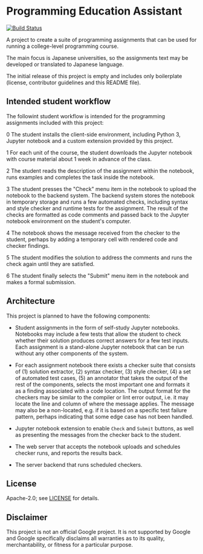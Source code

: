 # Programming Education Assistant

[![Build Status](https://travis-ci.org/google/prog-edu-assistant.svg?branch=master)](https://travis-ci.org/google/prog-edu-assistant)

A project to create a suite of programming assignments
that can be used for running a college-level programming
course.

The main focus is Japanese universities, so the assignments
text may be developed or translated to Japanese language.

The initial release of this project is empty and includes
only boilerplate (license, contributor guidelines and this
README file).

## Intended student workflow

The followint student workflow is intended for the programming
assignments included with this project:

0 The student installs the client-side environment, including
  Python 3, Jupyter notebook and a custom extension provided
  by this project.

1 For each unit of the course, the student downloads the
  Jupyter notebook with course material about 1 week in
  advance of the class.

2 The student reads the description of the assignment within
  the notebook, runs examples and completes the task inside
  the notebook.

3 The student presses the "Check" menu item in the notebook
  to upload the notebook to the backend system. The backend
  system stores the notebook in temporary storage and runs
  a few automated checks, including syntax and style checker
  and runtime tests for the assignment. The result of
  the checks are formatted as code comments and passed back
  to the Jupyter notebook environment on the student's
  computer.

4 The notebook shows the message received from the checker
  to the student, perhaps by adding a temporary cell with
  rendered code and checker findings.

5 The student modifies the solution to address the comments
  and runs the check again until they are satisfied.

6 The student finally selects the "Submit" menu item in
  the notebook and makes a formal submission.

## Architecture

This project is planned to have the following components:

* Student assignments in the form of self-study Jupyter
  notebooks. Notebooks may include a few tests that allow
  the student to check whether their solution produces correct
  answers for a few test inputs. Each assignment is
  a stand-alone Jupyter notebook that can be run without
  any other components of the system.

* For each assignment notebook there exists a checker suite
  that consists of (1) solution extractor, (2) syntax checker,
  (3) style checker, (4) a set of automated test cases,
  (5) an annotator that takes the output of the rest of the
  components, selects the most important one and formats it
  as a finding associated with a code location. The 
  output format for the checkers may be similar to the
  compiler or lint error output, i.e. it may locate
  the line and column of where the message applies.
  The message may also be a non-located, e.g. if it is
  based on a specific test failure pattern, perhaps indicating
  that some edge case has not been handled.

* Jupyter notebook extension to enable `Check` and `Submit`
  buttons, as well as presenting the messages from the checker
  back to the student.

* The web server that accepts the notebook uploads and
  schedules checker runs, and reports the results back.

* The server backend that runs scheduled checkers.

## License

Apache-2.0; see [LICENSE](LICENSE) for details.

## Disclaimer

This project is not an official Google project. It is not
supported by Google and Google specifically disclaims all
warranties as to its quality, merchantability, or fitness for
a particular purpose.
